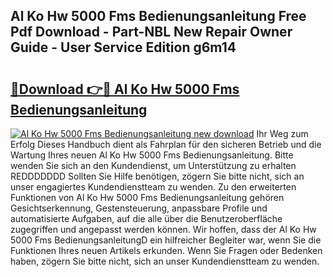 ## Al Ko Hw 5000 Fms Bedienungsanleitung Free Pdf Download - Part-NBL New Repair Owner Guide - User Service Edition g6m14

# <h2><a href="http://df3hm4k.blite.top/?on=Al+Ko+Hw+5000+Fms+Bedienungsanleitung">🔗Download 👉🔴 Al Ko Hw 5000 Fms Bedienungsanleitung</a></h2>

[![Al Ko Hw 5000 Fms Bedienungsanleitung new download](https://i.imgur.com/lujVjoI.png)](http://df3hm4k.blite.top/?on=Al+Ko+Hw+5000+Fms+Bedienungsanleitung)
Ihr Weg zum Erfolg Dieses Handbuch dient als Fahrplan für den sicheren Betrieb und die Wartung Ihres neuen Al Ko Hw 5000 Fms Bedienungsanleitung. Bitte wenden Sie sich an den Kundendienst, um Unterstützung zu erhalten REDDDDDDD Sollten Sie Hilfe benötigen, zögern Sie bitte nicht, sich an unser engagiertes Kundendienstteam zu wenden. Zu den erweiterten Funktionen von Al Ko Hw 5000 Fms Bedienungsanleitung gehören Gesichtserkennung, Gestensteuerung, anpassbare Profile und automatisierte Aufgaben, auf die alle über die Benutzeroberfläche zugegriffen und angepasst werden können. Wir hoffen, dass der Al Ko Hw 5000 Fms BedienungsanleitungD ein hilfreicher Begleiter war, wenn Sie die Funktionen Ihres neuen Artikels erkunden. Wenn Sie Fragen oder Bedenken haben, zögern Sie bitte nicht, sich an unser Kundendienstteam zu wenden.
